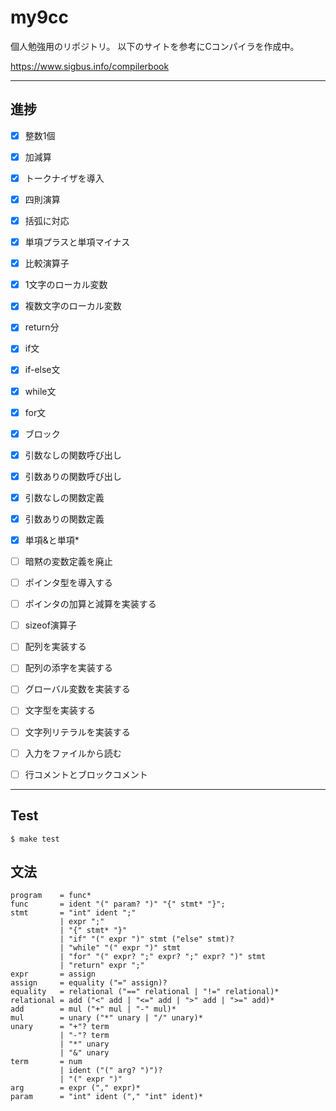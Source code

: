 # my9cc

個人勉強用のリポジトリ。
以下のサイトを参考にCコンパイラを作成中。

https://www.sigbus.info/compilerbook

---

## 進捗

- [x] 整数1個
- [x] 加減算
- [x] トークナイザを導入
- [x] 四則演算
- [x] 括弧に対応
- [x] 単項プラスと単項マイナス
- [x] 比較演算子
- [x] 1文字のローカル変数
- [x] 複数文字のローカル変数
- [x] return分
- [x] if文
- [x] if-else文
- [x] while文
- [x] for文
- [x] ブロック
- [x] 引数なしの関数呼び出し
- [x] 引数ありの関数呼び出し
- [x] 引数なしの関数定義
- [x] 引数ありの関数定義
- [x] 単項&と単項*
- [ ] 暗黙の変数定義を廃止
- [ ] ポインタ型を導入する
- [ ] ポインタの加算と減算を実装する
- [ ] sizeof演算子
- [ ] 配列を実装する
- [ ] 配列の添字を実装する
- [ ] グローバル変数を実装する
- [ ] 文字型を実装する
- [ ] 文字列リテラルを実装する
- [ ] 入力をファイルから読む
- [ ] 行コメントとブロックコメント


---

## Test

```
$ make test
```


## 文法

```
program    = func*
func       = ident "(" param? ")" "{" stmt* "}";
stmt       = "int" ident ";"
           | expr ";"
           | "{" stmt* "}"
           | "if" "(" expr ")" stmt ("else" stmt)?
           | "while" "(" expr ")" stmt
           | "for" "(" expr? ";" expr? ";" expr? ")" stmt
           | "return" expr ";"
expr       = assign
assign     = equality ("=" assign)?
equality   = relational ("==" relational | "!=" relational)*
relational = add ("<" add | "<=" add | ">" add | ">=" add)*
add        = mul ("+" mul | "-" mul)*
mul        = unary ("*" unary | "/" unary)*
unary      = "+"? term
           | "-"? term
           | "*" unary
           | "&" unary
term       = num
           | ident ("(" arg? ")")?
           | "(" expr ")"
arg        = expr ("," expr)*
param      = "int" ident ("," "int" ident)*
```
